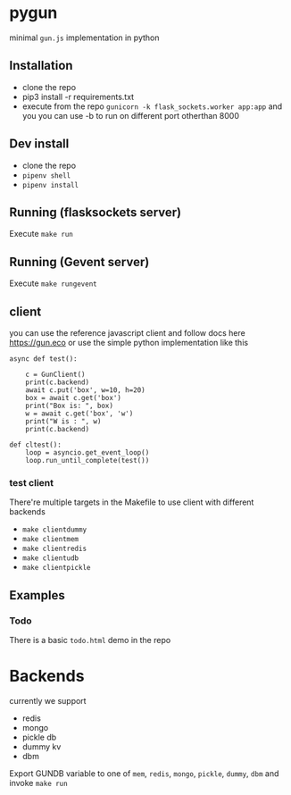 # pygun
minimal `gun.js` implementation in python

## Installation
- clone the repo
- pip3 install -r requirements.txt
- execute from the repo `gunicorn -k flask_sockets.worker app:app` and you you can use -b to run on different port otherthan 8000

## Dev install
- clone the repo
- `pipenv shell`
- `pipenv install`

## Running (flasksockets server)
Execute `make run`

## Running (Gevent server)
Execute `make rungevent`


## client

you can use the reference javascript client and follow docs here https://gun.eco  or use the simple python implementation like this
```
async def test():

    c = GunClient()
    print(c.backend)
    await c.put('box', w=10, h=20)
    box = await c.get('box')
    print("Box is: ", box)
    w = await c.get('box', 'w')
    print("W is : ", w)
    print(c.backend)

def cltest():
    loop = asyncio.get_event_loop()
    loop.run_until_complete(test())

```


### test client

There're multiple targets in the Makefile to use client with different backends

- `make clientdummy`
- `make clientmem`
- `make clientredis`
- `make clientudb`
- `make clientpickle`

## Examples

### Todo
There is a basic `todo.html` demo in the repo


# Backends

currently we support
- redis
- mongo
- pickle db
- dummy kv
- dbm

Export GUNDB variable to one of `mem`, `redis`, `mongo`, `pickle`, `dummy`, `dbm` and invoke `make run`
